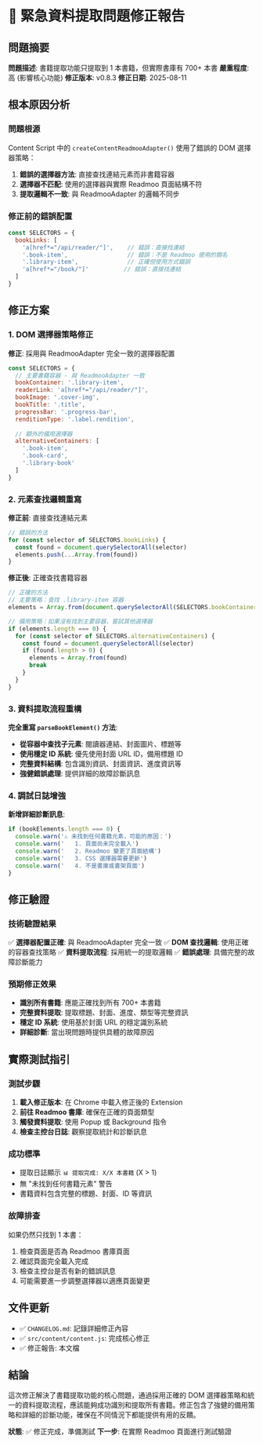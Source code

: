 # 🚨 緊急資料提取問題修正報告

## 問題摘要
**問題描述**: 書籍提取功能只提取到 1 本書籍，但實際書庫有 700+ 本書
**嚴重程度**: 高 (影響核心功能)
**修正版本**: v0.8.3
**修正日期**: 2025-08-11

## 根本原因分析

### 問題根源
Content Script 中的 `createContentReadmooAdapter()` 使用了錯誤的 DOM 選擇器策略：

1. **錯誤的選擇器方法**: 直接查找連結元素而非書籍容器
2. **選擇器不匹配**: 使用的選擇器與實際 Readmoo 頁面結構不符
3. **提取邏輯不一致**: 與 ReadmooAdapter 的邏輯不同步

### 修正前的錯誤配置
```javascript
const SELECTORS = {
  bookLinks: [
    'a[href*="/api/reader/"]',    // 錯誤：直接找連結
    '.book-item',                 // 錯誤：不是 Readmoo 使用的類名
    '.library-item',              // 正確但使用方式錯誤
    'a[href*="/book/"]'          // 錯誤：直接找連結
  ]
}
```

## 修正方案

### 1. DOM 選擇器策略修正
**修正**: 採用與 ReadmooAdapter 完全一致的選擇器配置

```javascript
const SELECTORS = {
  // 主要書籍容器 - 與 ReadmooAdapter 一致
  bookContainer: '.library-item',
  readerLink: 'a[href*="/api/reader/"]',
  bookImage: '.cover-img',
  bookTitle: '.title',
  progressBar: '.progress-bar',
  renditionType: '.label.rendition',
  
  // 額外的備用選擇器
  alternativeContainers: [
    '.book-item',
    '.book-card', 
    '.library-book'
  ]
}
```

### 2. 元素查找邏輯重寫
**修正前**: 直接查找連結元素
```javascript
// 錯誤的方法
for (const selector of SELECTORS.bookLinks) {
  const found = document.querySelectorAll(selector)
  elements.push(...Array.from(found))
}
```

**修正後**: 正確查找書籍容器
```javascript
// 正確的方法
// 主要策略：查找 .library-item 容器
elements = Array.from(document.querySelectorAll(SELECTORS.bookContainer))

// 備用策略：如果沒有找到主要容器，嘗試其他選擇器
if (elements.length === 0) {
  for (const selector of SELECTORS.alternativeContainers) {
    const found = document.querySelectorAll(selector)
    if (found.length > 0) {
      elements = Array.from(found)
      break
    }
  }
}
```

### 3. 資料提取流程重構
**完全重寫 `parseBookElement()` 方法**:

- **從容器中查找子元素**: 閱讀器連結、封面圖片、標題等
- **使用穩定 ID 系統**: 優先使用封面 URL ID，備用標題 ID
- **完整資料結構**: 包含識別資訊、封面資訊、進度資訊等
- **強健錯誤處理**: 提供詳細的故障診斷訊息

### 4. 調試日誌增強
**新增詳細診斷訊息**:
```javascript
if (bookElements.length === 0) {
  console.warn('⚠️ 未找到任何書籍元素，可能的原因：')
  console.warn('   1. 頁面尚未完全載入')
  console.warn('   2. Readmoo 變更了頁面結構')
  console.warn('   3. CSS 選擇器需要更新')
  console.warn('   4. 不是書庫或書架頁面')
}
```

## 修正驗證

### 技術驗證結果
✅ **選擇器配置正確**: 與 ReadmooAdapter 完全一致
✅ **DOM 查找邏輯**: 使用正確的容器查找策略
✅ **資料提取流程**: 採用統一的提取邏輯
✅ **錯誤處理**: 具備完整的故障診斷能力

### 預期修正效果
- **識別所有書籍**: 應能正確找到所有 700+ 本書籍
- **完整資料提取**: 提取標題、封面、進度、類型等完整資訊
- **穩定 ID 系統**: 使用基於封面 URL 的穩定識別系統
- **詳細診斷**: 當出現問題時提供具體的故障原因

## 實際測試指引

### 測試步驟
1. **載入修正版本**: 在 Chrome 中載入修正後的 Extension
2. **前往 Readmoo 書庫**: 確保在正確的頁面類型
3. **觸發資料提取**: 使用 Popup 或 Background 指令
4. **檢查主控台日誌**: 觀察提取統計和診斷訊息

### 成功標準
- 提取日誌顯示 `📊 提取完成: X/X 本書籍` (X > 1)
- 無 "未找到任何書籍元素" 警告
- 書籍資料包含完整的標題、封面、ID 等資訊

### 故障排查
如果仍然只找到 1 本書：
1. 檢查頁面是否為 Readmoo 書庫頁面
2. 確認頁面完全載入完成
3. 檢查主控台是否有新的錯誤訊息
4. 可能需要進一步調整選擇器以適應頁面變更

## 文件更新
- ✅ `CHANGELOG.md`: 記錄詳細修正內容
- ✅ `src/content/content.js`: 完成核心修正
- ✅ 修正報告: 本文檔

## 結論
這次修正解決了書籍提取功能的核心問題，通過採用正確的 DOM 選擇器策略和統一的資料提取流程，應該能夠成功識別和提取所有書籍。修正包含了強健的備用策略和詳細的診斷功能，確保在不同情況下都能提供有用的反饋。

**狀態**: ✅ 修正完成，準備測試
**下一步**: 在實際 Readmoo 頁面進行測試驗證